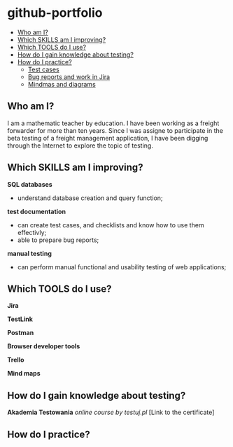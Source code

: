 # github-portfolio
- [Who am I?](#who-am-i?)
- [Which SKILLS am I improving?](#which-skills-am-i-improving?)
- [Which TOOLS do I use?](#which-tools-do-I-use?)
- [How do I gain knowledge about testing?](#how-do-i-gain-knowledge-about-testing?)
- [How do I practice?](#how-do-i-practice?)
  * [Test cases](#test-cases)
  * [Bug reports and work in Jira](#bug-reports-and-work-in-jira)
  * [Mindmas and diagrams](#minmaps-and-diagrams)

## Who am I?
I am a mathematic teacher by education. I have been working as a freight forwarder for more than ten years. Since I was assigne to participate in the beta testing of a freight management application, I have been digging through the Internet to explore the topic of testing.

## Which SKILLS am I improving?
__SQL databases__
  * understand database creation and query function;

__test documentation__
  * can create test cases, and checklists and know how to use them effectivly;
  * able to prepare bug reports;

__manual testing__
  * can perform manual functional and usability testing of web applications;

## Which TOOLS do I use?
__Jira__

__TestLink__

__Postman__

__Browser developer tools__

__Trello__

__Mind maps__

## How do I gain knowledge about testing?
__Akademia Testowania__ 
*online course by testuj.pl*
[Link to the certificate]

## How do I practice?
